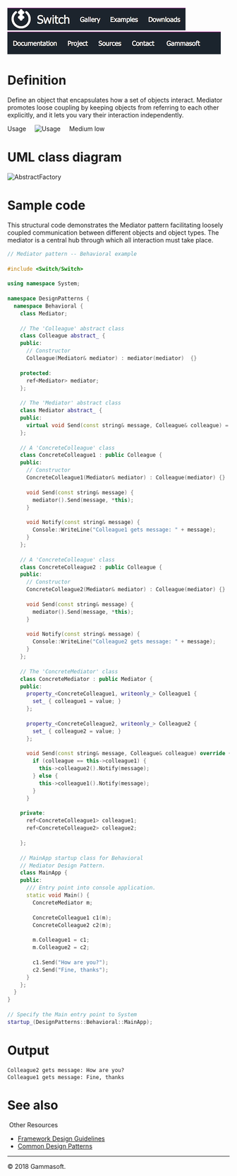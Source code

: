 [![Switch](../docs/Pictures/Menu/Switch.png)](Home.md)[![Switch](../docs/Pictures/Menu/Gallery.png)](Gallery.md)[![Switch](../docs/Pictures/Menu/Examples.png)](Examples.md)[![Switch](../docs/Pictures/Menu/Downloads.png)](Downloads.md)[![Switch](../docs/Pictures/Menu/Documentation.png)](Documentation.md)[![Switch](../docs/Pictures/Menu/Project.png)](https://sourceforge.net/projects/switchpro)[![Switch](../docs/Pictures/Menu/Sources.png)](https://github.com/gammasoft71/switch)[![Switch](../docs/Pictures/Menu/Contact.png)](Contact.md)[![Switch](../docs/Pictures/Menu/Gammasoft.png)](https://gammasoft71.wixsite.com/gammasoft)

# Definition

Define an object that encapsulates how a set of objects interact. Mediator promotes loose coupling by keeping objects from referring to each other explicitly, and it lets you vary their interaction independently.

Usage     ![Usage](Pictures/Usage2.png)     Medium low

# UML class diagram

![AbstractFactory](Pictures/DesignPatterns/mediator.gif)

# Sample code

This structural code demonstrates the Mediator pattern facilitating loosely coupled communication between different objects and object types. The mediator is a central hub through which all interaction must take place.

```c++
// Mediator pattern -- Behavioral example
 
#include <Switch/Switch>
 
using namespace System;
 
namespace DesignPatterns {
  namespace Behavioral {
    class Mediator;
    
    // The 'Colleague' abstract class
    class Colleague abstract_ {
    public:
      // Constructor
      Colleague(Mediator& mediator) : mediator(mediator)  {}
 
    protected:
      ref<Mediator> mediator;
    };
    
    // The 'Mediator' abstract class
    class Mediator abstract_ {
    public:
      virtual void Send(const string& message, Colleague& colleague) = 0;
    };
    
    // A 'ConcreteColleague' class
    class ConcreteColleague1 : public Colleague {
    public:
      // Constructor
      ConcreteColleague1(Mediator& mediator) : Colleague(mediator) {}
      
      void Send(const string& message) {
        mediator().Send(message, *this);
      }
      
      void Notify(const string& message) {
        Console::WriteLine("Colleague1 gets message: " + message);
      }
    };
    
    // A 'ConcreteColleague' class
    class ConcreteColleague2 : public Colleague {
    public:
      // Constructor
      ConcreteColleague2(Mediator& mediator) : Colleague(mediator) {}
      
      void Send(const string& message) {
        mediator().Send(message, *this);
      }
      
      void Notify(const string& message) {
        Console::WriteLine("Colleague2 gets message: " + message);
      }
    };
    
    // The 'ConcreteMediator' class
    class ConcreteMediator : public Mediator {
    public:
      property_<ConcreteColleague1, writeonly_> Colleague1 {
        set_ { colleague1 = value; }
      };
      
      property_<ConcreteColleague2, writeonly_> Colleague2 {
        set_ { colleague2 = value; }
      };
      
      void Send(const string& message, Colleague& colleague) override {
        if (colleague == this->colleague1) {
          this->colleague2().Notify(message);
        } else {
          this->colleague1().Notify(message);
        }
      }
 
    private:
      ref<ConcreteColleague1> colleague1;
      ref<ConcreteColleague2> colleague2;
 
    };
    
    // MainApp startup class for Behavioral
    // Mediator Design Pattern.
    class MainApp {
    public:
      /// Entry point into console application.
      static void Main() {
        ConcreteMediator m;
        
        ConcreteColleague1 c1(m);
        ConcreteColleague2 c2(m);
        
        m.Colleague1 = c1;
        m.Colleague2 = c2;
        
        c1.Send("How are you?");
        c2.Send("Fine, thanks");
      }
    };
  }
}
 
// Specify the Main entry point to System
startup_(DesignPatterns::Behavioral::MainApp);
```

# Output

```
Colleague2 gets message: How are you?
Colleague1 gets message: Fine, thanks
```

# See also
​
Other Resources

* [Framework Design Guidelines](FrameworkDesignGuidelines.md)
* [Common Design Patterns](CommonDesignPatterns.md)

______________________________________________________________________________________________

© 2018 Gammasoft.
